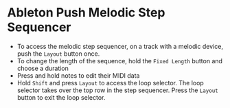 # Ableton Push Melodic Step Sequencer

- To access the melodic step sequencer, on a track with a melodic device, push the `Layout` button once.
- To change the length of the sequence, hold the `Fixed Length` button and choose a duration
- Press and hold notes to edit their MIDI data
- Hold `Shift` and press `Layout` to access the loop selector. The loop selector takes over the top row in the step sequencer. Press the `Layout` button to exit the loop selector.

